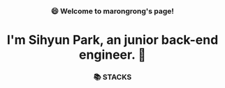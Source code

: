 
<h3> <div align="center"> 😄 Welcome to marongrong's page! </div> </h3>
<h1> <div align="center"> I'm Sihyun Park, an junior back-end engineer. 👋 </div> </h1>


<article>
<div align=center>
  <h3>📚 STACKS</h3>
</div>

<div align=center> 
  <img src="https://img.shields.io/badge/java-007396?style=for-the-badge&logo=java&logoColor=white" width="40" height="15"> 
  <img src="https://img.shields.io/badge/python-3776AB?style=for-the-badge&logo=python&logoColor=white" width="40" height="15"> 
  <br>
  
  <img src="https://img.shields.io/badge/html5-E34F26?style=for-the-badge&logo=html5&logoColor=white" width="40" height="15"> 
  <img src="https://img.shields.io/badge/css-1572B6?style=for-the-badge&logo=css3&logoColor=white" width="40" height="15"> 
  <img src="https://img.shields.io/badge/javascript-F7DF1E?style=for-the-badge&logo=javascript&logoColor=black" width="40" height="15"> 
  <img src="https://img.shields.io/badge/jquery-0769AD?style=for-the-badge&logo=jquery&logoColor=white" width="40" height="15">
  <br>
  
  <img src="https://img.shields.io/badge/oracle-F80000?style=for-the-badge&logo=oracle&logoColor=white" width="40" height="15"> 
  <img src="https://img.shields.io/badge/mysql-4479A1?style=for-the-badge&logo=mysql&logoColor=white" width="40" height="15"> 
  <img src="https://img.shields.io/badge/mariaDB-003545?style=for-the-badge&logo=mariaDB&logoColor=white" width="40" height="15"> 
  <img src="https://img.shields.io/badge/spring-6DB33F?style=for-the-badge&logo=spring&logoColor=white" width="40" height="15"> 
  <img src="https://img.shields.io/badge/flask-000000?style=for-the-badge&logo=flask&logoColor=white" width="40" height="15">
  <br>

  <img src="https://img.shields.io/badge/linux-FCC624?style=for-the-badge&logo=linux&logoColor=black" width="40" height="15"> 
  <img src="https://img.shields.io/badge/amazonaws-232F3E?style=for-the-badge&logo=amazonaws&logoColor=white" width="40" height="15"> 
  <img src="https://img.shields.io/badge/apache tomcat-F8DC75?style=for-the-badge&logo=apachetomcat&logoColor=white" width="40" height="15">
  <img src="https://img.shields.io/badge/github-181717?style=for-the-badge&logo=github&logoColor=white" width="40" height="15">
  <img src="https://img.shields.io/badge/git-F05032?style=for-the-badge&logo=git&logoColor=white" width="40" height="15">
  <img src="https://img.shields.io/badge/fontawesome-339AF0?style=for-the-badge&logo=fontawesome&logoColor=white" width="40" height="15">
  <br>
</div>
</article>

<!--
**SihyunPark01/SihyunPark01** is a ✨ _special_ ✨ repository because its `README.md` (this file) appears on your GitHub profile.

Here are some ideas to get you started:

- 🔭 I’m currently working on ...
- 🌱 I’m currently learning ...
- 👯 I’m looking to collaborate on ...
- 🤔 I’m looking for help with ...
- 💬 Ask me about ...
- 📫 How to reach me: ...
- 😄 Pronouns: ...
- ⚡ Fun fact: ...
-->



